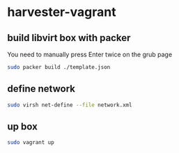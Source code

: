 # harvester-vagrant

## build libvirt box with packer
You need to manually press Enter twice on the grub page
```bash
sudo packer build ./template.json
```

## define network
```bash
sudo virsh net-define --file network.xml
```

## up box
```bash
sudo vagrant up
```
